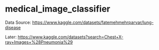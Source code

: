 # medical_image_classifier

Data Source: https://www.kaggle.com/datasets/fatemehmehrparvar/lung-disease

Later: https://www.kaggle.com/datasets?search=Chest+X-ray+Images+%28Pneumonia%29